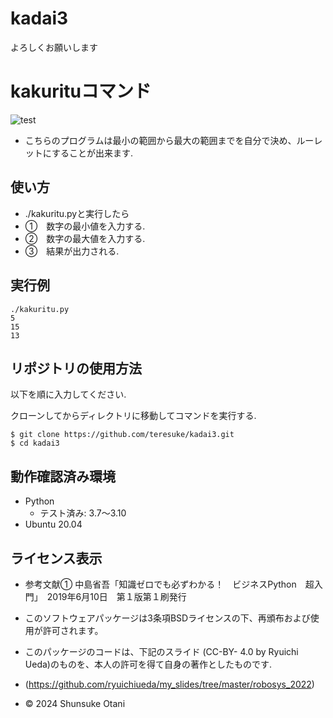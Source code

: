 # kadai3
よろしくお願いします

# kakurituコマンド

![test](https://github.com/teresuke/kadai3/actions/workflows/test.yml/badge.svg)
  * こちらのプログラムは最小の範囲から最大の範囲までを自分で決め、ルーレットにすることが出来ます.

## 使い方
  * ./kakuritu.pyと実行したら
  * ➀　数字の最小値を入力する.
  * ➁　数字の最大値を入力する.
  * ➂　結果が出力される.



## 実行例
```
./kakuritu.py
5
15
13
```

## リポジトリの使用方法

以下を順に入力してください.

クローンしてからディレクトリに移動してコマンドを実行する.
```
$ git clone https://github.com/teresuke/kadai3.git
$ cd kadai3
```

## 動作確認済み環境
* Python
  * テスト済み: 3.7〜3.10
* Ubuntu 20.04

## ライセンス表示
  * 参考文献➀
  中島省吾「知識ゼロでも必ずわかる！　ビジネスPython　超入門」　2019年6月10日　第１版第１刷発行

  * このソフトウェアパッケージは3条項BSDライセンスの下、再頒布および使用が許可されます。
  * このパッケージのコードは、下記のスライド (CC-BY- 4.0 by Ryuichi Ueda)のものを、本人の許可を得て自身の著作としたものです.
  *  (https://github.com/ryuichiueda/my_slides/tree/master/robosys_2022)
  * © 2024 Shunsuke Otani
